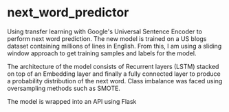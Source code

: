# next_word_predictor

Using transfer learning with Google's Universal Sentence Encoder to perform next word prediction. The new model is trained on a US blogs dataset
containing millions of lines in English. From this, I am using a sliding window approach to get training samples and labels for the model. 

The architecture of the model consists of Recurrent layers (LSTM) stacked on top of an Embedding layer and finally a fully connected layer 
to produce a probability distribution of the next word. Class imbalance was faced using oversampling methods such as SMOTE.

The model is wrapped into an API using Flask
